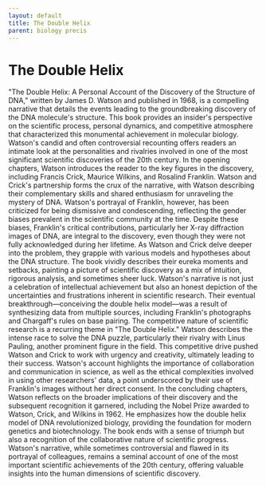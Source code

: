 ```yaml
---
layout: default
title: The Double Helix
parent: biology precis
---
```

# The Double Helix

"The Double Helix: A Personal Account of the Discovery of the Structure of DNA," written by James D. Watson and published in 1968, is a compelling narrative that details the events leading to the groundbreaking discovery of the DNA molecule's structure. This book provides an insider's perspective on the scientific process, personal dynamics, and competitive atmosphere that characterized this monumental achievement in molecular biology. Watson's candid and often controversial recounting offers readers an intimate look at the personalities and rivalries involved in one of the most significant scientific discoveries of the 20th century.
In the opening chapters, Watson introduces the reader to the key figures in the discovery, including Francis Crick, Maurice Wilkins, and Rosalind Franklin. Watson and Crick's partnership forms the crux of the narrative, with Watson describing their complementary skills and shared enthusiasm for unraveling the mystery of DNA. Watson's portrayal of Franklin, however, has been criticized for being dismissive and condescending, reflecting the gender biases prevalent in the scientific community at the time. Despite these biases, Franklin's critical contributions, particularly her X-ray diffraction images of DNA, are integral to the discovery, even though they were not fully acknowledged during her lifetime.
As Watson and Crick delve deeper into the problem, they grapple with various models and hypotheses about the DNA structure. The book vividly describes their eureka moments and setbacks, painting a picture of scientific discovery as a mix of intuition, rigorous analysis, and sometimes sheer luck. Watson's narrative is not just a celebration of intellectual achievement but also an honest depiction of the uncertainties and frustrations inherent in scientific research. Their eventual breakthrough—conceiving the double helix model—was a result of synthesizing data from multiple sources, including Franklin's photographs and Chargaff's rules on base pairing.
The competitive nature of scientific research is a recurring theme in "The Double Helix." Watson describes the intense race to solve the DNA puzzle, particularly their rivalry with Linus Pauling, another prominent figure in the field. This competitive drive pushed Watson and Crick to work with urgency and creativity, ultimately leading to their success. Watson's account highlights the importance of collaboration and communication in science, as well as the ethical complexities involved in using other researchers' data, a point underscored by their use of Franklin's images without her direct consent.
In the concluding chapters, Watson reflects on the broader implications of their discovery and the subsequent recognition it garnered, including the Nobel Prize awarded to Watson, Crick, and Wilkins in 1962. He emphasizes how the double helix model of DNA revolutionized biology, providing the foundation for modern genetics and biotechnology. The book ends with a sense of triumph but also a recognition of the collaborative nature of scientific progress. Watson's narrative, while sometimes controversial and flawed in its portrayal of colleagues, remains a seminal account of one of the most important scientific achievements of the 20th century, offering valuable insights into the human dimensions of scientific discovery.
